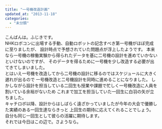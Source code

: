 ```yaml
---
title: "一号機改造計画"
updated_at: "2013-11-18"
categories: 
  - "未分類"
---
```


こんばんは。ふじきです。  
NHKロボコンに出場する手動、自動ロボットの記念すべき第一号機がほぼ完成に至りましたが、 設計時点で予想されていた問題点が浮上したようです。 本来なら一号機の稼働実験から得られたデータを基に二号機の設計を進めていかないといけないのですが、 そのデータを得るために一号機を少し改造する必要が出てきてしまいました。  
とはいえ一号機を改造してから二号機の設計に移るのではスケジュールに大きく遅れが出るので 一号機改造と二号機設計を同時に進めることになりました。 しかしながら設計を担当している二回生も授業や課題で忙しく一号機改造に人員を割いている余裕がないため これまで加工を担当していた一回生に白羽の矢が立ちました。  
キャチロボ以降、設計からはしばらく遠ざかっていましたが今年の大会で優勝した実績のある一回生達ならきっと 上回生の期待に応えてくれることでしょう。 自分も同じ一回生として彼らの活躍に期待します。  
それでは今日はこの辺で。さようなら。
